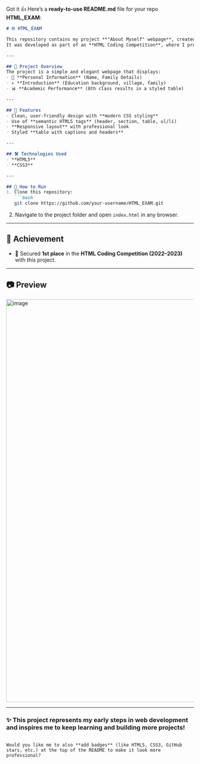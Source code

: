 Got it 👍 Here’s a **ready-to-use README.md** file for your repo **HTML_EXAM**:

````markdown
# 🌐 HTML_EXAM

This repository contains my project **"About Myself" webpage**, created using **HTML and CSS**.  
It was developed as part of an **HTML Coding Competition**, where I proudly secured **1st position** in the academic year **2022–2023**. 🏆  

---

## 📖 Project Overview
The project is a simple and elegant webpage that displays:
- 👤 **Personal Information** (Name, Family Details)  
- ✍️ **Introduction** (Education background, village, family)  
- 📊 **Academic Performance** (8th class results in a styled table)  

---

## 🎨 Features
- Clean, user-friendly design with **modern CSS styling**  
- Use of **semantic HTML5 tags** (header, section, table, ul/li)  
- **Responsive layout** with professional look  
- Styled **table with captions and headers**  

---

## 🛠️ Technologies Used
- **HTML5**  
- **CSS3**  

---

## 🚀 How to Run
1. Clone this repository:
   ```bash
   git clone https://github.com/your-username/HTML_EXAM.git
````

2. Navigate to the project folder and open `index.html` in any browser.

---

## 🏅 Achievement

* 🥇 Secured **1st place** in the **HTML Coding Competition (2022–2023)** with this project.

---

## 📷 Preview

<img width="1919" height="1079" alt="image" src="https://github.com/user-attachments/assets/2a855622-bca3-4412-b1b0-37f559c5db50" />


---

### ✨ This project represents my early steps in **web development** and inspires me to keep learning and building more projects!

```

Would you like me to also **add badges** (like HTML5, CSS3, GitHub stars, etc.) at the top of the README to make it look more professional?
```
